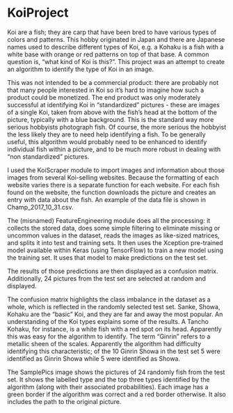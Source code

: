 # KoiProject
Koi are a fish; they are carp that have been bred to have various types of colors and patterns. This hobby originated in Japan and there are Japanese names used to describe different types of Koi, e.g. a Kohaku is a fish with a white base with orange or red patterns on top of that base. A common question is, “what kind of Koi is this?”. This project was an attempt to create an algorithm to identify the type of Koi in an image.

This was not intended to be a commercial product: there are probably not that many people interested in Koi so it’s hard to imagine how such a product could be monetized. The end product was only moderately successful at identifying Koi in “standardized” pictures - these are images of a single Koi, taken from above with the fish’s head at the bottom of the picture, typically with a blue background. This is the standard way more serious hobbyists photograph fish. Of course, the more serious the hobbyist the less likely they are to need help identifying a fish. To be generally useful, this algorithm would probably need to be enhanced to identify individual fish within a picture, and to be much more robust in dealing with “non standardized” pictures.

I used the KoiScraper module to import images and information about those images from several Koi-selling websites. Because the formatting of each website varies there is a separate function for each website. For each fish found on the website, the function downloads the picture and creates an entry with data about the fish. An example of the data file is shown in Champ_2017_10_31.csv.

The (misnamed) FeatureEngineering module does all the processing: it collects the stored data, does some simple filtering to eliminate missing or uncommon values in the dataset, reads the images as like-sized matrices, and splits it into test and training sets. It then uses the Xception pre-trained model available within Keras (using TensorFlow) to train a new model using the training set. It uses that model to make predictions on the test set.

The results of those predictions are then displayed as a confusion matrix. Additionally, 24 pictures from the test set are selected at random and displayed.

The confusion matrix highlights the class imbalance in the dataset as a whole, which is reflected in the randomly selected test set. Sanke, Showa, Kohaku are the “basic” Koi, and they are far and away the most popular. An understanding of the Koi types explains some of the results. A Tancho Kohaku, for instance, is a white fish with a red spot on its head. Apparently this was easy for the algorithm to identify. The term “Ginrin” refers to a metallic sheen of the scales. Apparently the algorithm had difficulty identifying this characteristic; of the 10 Ginrin Showa in the test set 5 were identified as Ginrin Showa while 5 were identified as Showa.

The SamplePics image shows the pictures of 24 randomly fish from the test set. It shows the labelled type and the top three types identified by the algorithm (along with their associated probabilities). Each image has a green border if the algorithm was correct and a red border otherwise. It also includes the path to the original picture.
